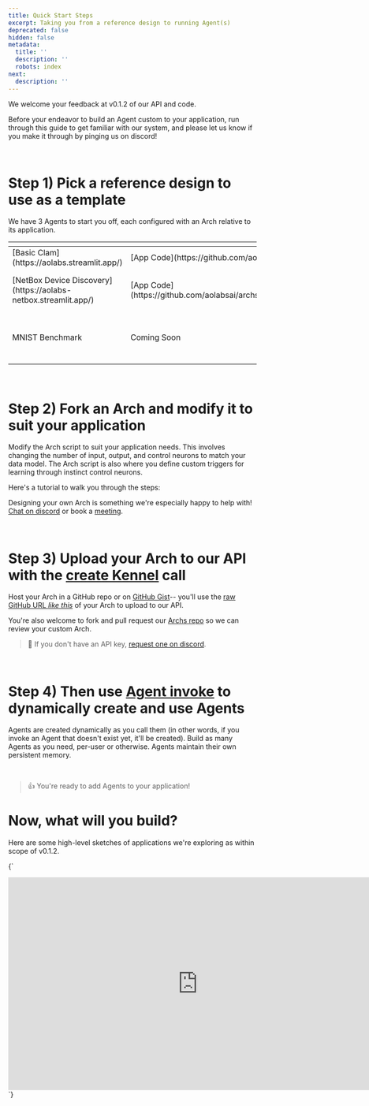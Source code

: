 ```yaml
---
title: Quick Start Steps
excerpt: Taking you from a reference design to running Agent(s)
deprecated: false
hidden: false
metadata:
  title: ''
  description: ''
  robots: index
next:
  description: ''
---
```

We welcome your feedback at v0.1.2 of our API and code.

Before your endeavor to build an Agent custom to your application, run through this guide to get familiar with our system, and please let us know if you make it through by pinging us on discord!

<br />

# Step 1) Pick a reference design to use as a template

We have 3 Agents to start you off, each configured with an Arch relative to its application.

<Table align={["left","left","left","left"]}>
  <thead>
    <tr>
      <th style={{ textAlign: "left" }}></th>
      <th style={{ textAlign: "left" }}></th>
      <th style={{ textAlign: "left" }}></th>
      <th style={{ textAlign: "left" }}></th>
    </tr>
  </thead>
  <tbody>
    <tr>
      <td style={{ textAlign: "left" }}>
        [Basic Clam](https://aolabs.streamlit.app/)
      </td>
      <td style={{ textAlign: "left" }}>
        [App Code](https://github.com/aolabsai/archs/blob/main/Applications/HelloWorld-BasicClam/Clam_App.py)
      </td>
      <td style={{ textAlign: "left" }}>
        [Arch](https://github.com/aolabsai/archs/blob/main/0_basic_clam.py)
      </td>
      <td style={{ textAlign: "left" }}>
        a simple Agent that can associate A or B with output without labels
      </td>
    </tr>
    <tr>
      <td style={{ textAlign: "left" }}>
        [NetBox Device Discovery](https://aolabs-netbox.streamlit.app/)
      </td>
      <td style={{ textAlign: "left" }}>
        [App Code](https://github.com/aolabsai/archs/blob/application/Netbox_devicediscovery/Applications/Netbox/Device_Discovery/Main_Page.py)
      </td>
      <td style={{ textAlign: "left" }}>
        [Arch](https://github.com/aolabsai/archs/blob/main/2_netbox-device_discovery.py)
      </td>
      <td style={{ textAlign: "left" }}>
        a scaled up version of the Basic Clam that learns to predict a network device's role from its manufacture, type, and site; learns with labels
      </td>
    </tr>
    <tr>
      <td style={{ textAlign: "left" }}>
        MNIST Benchmark
      </td>
      <td style={{ textAlign: "left" }}>
        Coming Soon
      </td>
      <td style={{ textAlign: "left" }}>
        [Arch](https://github.com/aolabsai/archs/blob/main/1_basic_MNIST.py)
      </td>
      <td style={{ textAlign: "left" }}>
        *streamlit application coming soon*; a single-channel Agent trained on input-output image-label pairs to identify 0-9 from the handwritten numbers of the [MNIST database](https://en.wikipedia.org/wiki/MNIST_database).
      </td>
    </tr>
  </tbody>
</Table>

<br />

# Step 2) Fork an Arch and modify it to suit your application

Modify the Arch script to suit your application needs. This involves changing the number of input, output, and control neurons to match your data model. The Arch script is also where you define custom triggers for learning through instinct control neurons.

Here's a tutorial to walk you through the steps:

<TutorialTile backgroundColor="#8701f4" emoji="🛠️" id="6621d1feed483b0069f5872a" link="https://docs.aolabs.ai/v0.1.2/recipes/create-a-custom-arch" slug="create-a-custom-arch" title="Create a custom Arch" />

Designing your own Arch is something we're especially happy to help with! [Chat on discord](https://discord.gg/Zg9bHPYss5) or book a [meeting](https://calendly.com/aee/meeting).

<br />

# Step 3) Upload your Arch to our API with the [create Kennel](ref:kennelcreate) call

Host your Arch in a GitHub repo or on [GitHub Gist](https://gist.github.com/)-- you'll use the [raw GitHub URL *like this*](https://gist.githubusercontent.com/mi3law/b5ad6970630ed6f0f5dc7e5410651389/raw/aa66a5fb690afbe08b205ad7a64349a2b7539d0c/2_netbox-device_discovery.py) of your Arch to upload to our API.

You're also welcome to fork and pull request our [Archs repo](https://github.com/aolabsai/archs) so we can review your custom Arch.

> 📘 If you don't have an API key, [request one on discord](https://discord.gg/nHuJc4Y4n7).

<br />

# Step 4) Then use [Agent invoke](ref:agentinvoke) to dynamically create and use Agents

Agents are created dynamically as you call them (in other words, if you invoke an Agent that doesn't exist yet, it'll be created). Build as many Agents as you need, per-user or otherwise. Agents maintain their own persistent memory.

<br />

> 👍 You're ready to add Agents to your application!

# Now, what will you build?

Here are some high-level sketches of applications we're exploring as within scope of v0.1.2.

<HTMLBlock>{`
<iframe width="768" height="432" src="https://miro.com/app/live-embed/uXjVM92gM2Y=/?moveToViewport=151636,-78346,14005,5440&embedId=26026240606" frameborder="0" scrolling="no" allow="fullscreen; clipboard-read; clipboard-write" allowfullscreen></iframe>
`}</HTMLBlock>
